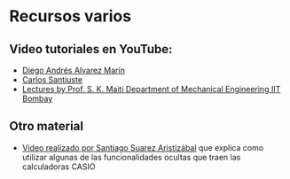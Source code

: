 # Recursos varios

## Video tutoriales en YouTube:
* [Diego Andrés Alvarez Marín](https://www.youtube.com/channel/UCV0FtSuauv5WbcY-lLRMZ4g)
* [Carlos Santiuste](https://www.youtube.com/user/karlossantiuste)
* [Lectures by Prof. S. K. Maiti Department of Mechanical Engineering IIT Bombay](https://www.youtube.com/playlist?list=PL35EBF66D99E7A0EC)

## Otro material
* [Video realizado por Santiago Suarez Aristizábal](http://www.vimeo.com/28563461)  que explica como utilizar algunas de las funcionalidades ocultas que traen las calculadoras CASIO
